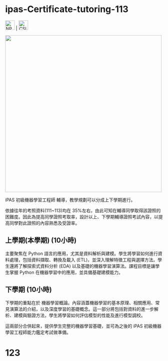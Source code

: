 # ipas-Certificate-tutoring-113

<img src="https://www.npu.edu.tw/images/logo.png" alt="NPU Logo" height="30"> | <img src="https://csie.npu.edu.tw/images/logo.png" alt="CSIE Logo" height="30" />

<a href="https://youtu.be/w8Iix_9wFIA" target=_blank><img src="https://snipboard.io/4OWPv6.jpg" width=500 /></a>




iPAS 初級機器學習工程師 輔導，教學規劃可以分成上下學期進行。 

依據往年的考照資料(111~113)均在 35%左右，由此可知在輔導同學取得該證照的困難度。因此為提高同學證照考取率，設計以上、下學期輔導證照考試內容，以提高同學對此證照的內容熟悉及受證率。  

## 上學期(本學期) (10小時)
主要聚焦在 Python 語言的應用，尤其是資料解析與建模。學生將學習如何進行資料處理，包括資料擷取、轉換及載入 (ETL)，並深入理解特徵工程與選擇方法。學生還將了解探索式資料分析 (EDA) 以及基礎的機器學習演算法。課程目標是讓學生掌握 Python 在機器學習中的應用，並具備基礎建模能力。


## 下學期 (10小時)
下學期的重點在於 機器學習概論。內容涵蓋機器學習的基本原理、相關應用、常見演算法的介紹，以及深度學習的基礎概念。這一部分將包括對資料的進一步解析、建模與驗證方法，學生將學習如何評估模型的性能及進行模型調校。
 
這兩部分合併起來，提供學生完整的機器學習基礎，並可為之後的 iPAS 初級機器學習工程師能力鑑定考試做準備。

# 123
